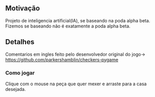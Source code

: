 ## Motivação
Projeto de inteligencia artificial(IA), se baseando na poda alpha beta. Fizemos se baseando não é exatamente a poda alpha beta.

## Detalhes
Comentarios em ingles feito pelo desenvolvedor original do jogo-> https://github.com/parkershamblin/checkers-pygame

### Como jogar
Clique com o mouse na peça que quer mexer e arraste para a casa desejada.

